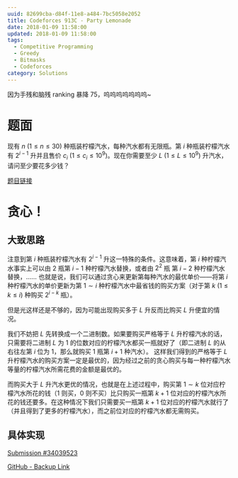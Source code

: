 ```yaml
---
uuid: 82699cba-d84f-11e8-a484-7bc5058e2052
title: Codeforces 913C - Party Lemonade
date: 2018-01-09 11:58:00
updated: 2018-01-09 11:58:00
tags: 
  - Competitive Programming
  - Greedy
  - Bitmasks
  - Codeforces
category: Solutions
---
```


因为手残和脑残 ranking 暴降 75，呜呜呜呜呜呜呜~

# 题面

现有 $n \ (1 \le n \le 30)$ 种瓶装柠檬汽水，每种汽水都有无限瓶。第 $i$ 种瓶装柠檬汽水有 $2^{i - 1}$ 升并且售价 $c_i \ (1 \le c_i \le 10^9)$。现在你需要至少 $L \ (1 \le L \le 10^9)$ 升汽水，请问至少要花多少钱？

[题目链接](http://codeforces.com/contest/913/problem/C)

# 贪心！

## 大致思路

注意到第 $i$ 种瓶装柠檬汽水有 $2^{i - 1}$ 升这一特殊的条件。这意味着，第 $i$ 种柠檬汽水事实上可以由 $2$ 瓶第 $i - 1$ 种柠檬汽水替换，或者由 $2^2$ 瓶 第 $i - 2$ 种柠檬汽水替换，…… 也就是说，我们可以通过贪心来更新第每种汽水的最优单价——将第 $i$ 种柠檬汽水的单价更新为第 $1 \sim i$ 种柠檬汽水中最省钱的购买方案（对于第 $k \ (1 \le k \le i)$ 种购买 $2^{i - k}$ 瓶）。

但是光这样还是不够的，因为可能出现购买多于 $L$ 升反而比购买 $L$ 升便宜的情况。

我们不妨把 $L$ 先转换成一个二进制数。如果要购买严格等于 $L$ 升柠檬汽水的话，只需要将二进制 $L$ 为 $1$ 的位数对应的柠檬汽水都买一瓶就好了（即二进制 $L$ 的从右往左第 $i$ 位为 $1$，那么就购买 $1$ 瓶第 $i + 1$ 种汽水）。 这样我们得到的严格等于 $L$ 升柠檬汽水的购买方案一定是最优的，因为经过之前的贪心购买与每一种柠檬汽水等量的柠檬汽水所需花费的金额是最优的。

而购买大于 $L$ 升汽水更优的情况，也就是在上述过程中，购买第 $1 \sim k$ 位对应柠檬汽水所花的钱（$1$ 则买，$0$ 则不买）比只购买一瓶第 $k + 1$ 位对应的柠檬汽水所花的钱还要多。在这种情况下我们只需要买一瓶第 $k + 1$ 位对应的柠檬汽水就行了（并且得到了更多的柠檬汽水），而之前位对应的柠檬汽水都无需购买。

## 具体实现

[Submission #34039523](http://codeforces.com/contest/913/submission/34039523)

[GitHub - Backup Link](https://github.com/codgician/ICPC/blob/master/Codeforces/913C/greedy.cpp)
